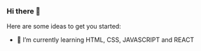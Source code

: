 ### Hi there 👋

Here are some ideas to get you started:

- 🌱 I’m currently learning HTML, CSS, JAVASCRIPT and REACT
